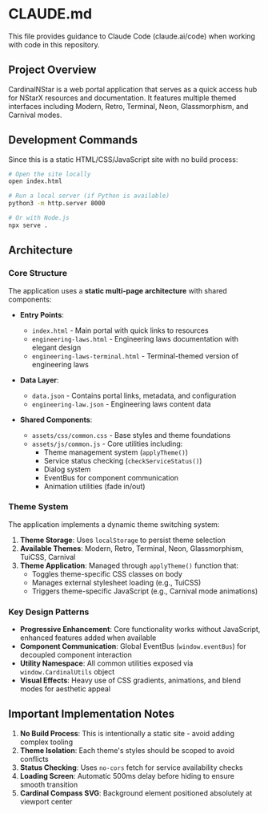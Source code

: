 # CLAUDE.md

This file provides guidance to Claude Code (claude.ai/code) when working with code in this repository.

## Project Overview

CardinalNStar is a web portal application that serves as a quick access hub for NStarX resources and documentation. It features multiple themed interfaces including Modern, Retro, Terminal, Neon, Glassmorphism, and Carnival modes.

## Development Commands

Since this is a static HTML/CSS/JavaScript site with no build process:

```bash
# Open the site locally
open index.html

# Run a local server (if Python is available)
python3 -m http.server 8000

# Or with Node.js
npx serve .
```

## Architecture

### Core Structure

The application uses a **static multi-page architecture** with shared components:

- **Entry Points**:
  - `index.html` - Main portal with quick links to resources
  - `engineering-laws.html` - Engineering laws documentation with elegant design
  - `engineering-laws-terminal.html` - Terminal-themed version of engineering laws

- **Data Layer**:
  - `data.json` - Contains portal links, metadata, and configuration
  - `engineering-law.json` - Engineering laws content data

- **Shared Components**:
  - `assets/css/common.css` - Base styles and theme foundations
  - `assets/js/common.js` - Core utilities including:
    - Theme management system (`applyTheme()`)
    - Service status checking (`checkServiceStatus()`)
    - Dialog system
    - EventBus for component communication
    - Animation utilities (fade in/out)

### Theme System

The application implements a dynamic theme switching system:

1. **Theme Storage**: Uses `localStorage` to persist theme selection
2. **Available Themes**: Modern, Retro, Terminal, Neon, Glassmorphism, TuiCSS, Carnival
3. **Theme Application**: Managed through `applyTheme()` function that:
   - Toggles theme-specific CSS classes on body
   - Manages external stylesheet loading (e.g., TuiCSS)
   - Triggers theme-specific JavaScript (e.g., Carnival mode animations)

### Key Design Patterns

- **Progressive Enhancement**: Core functionality works without JavaScript, enhanced features added when available
- **Component Communication**: Global EventBus (`window.eventBus`) for decoupled component interaction
- **Utility Namespace**: All common utilities exposed via `window.CardinalUtils` object
- **Visual Effects**: Heavy use of CSS gradients, animations, and blend modes for aesthetic appeal

## Important Implementation Notes

1. **No Build Process**: This is intentionally a static site - avoid adding complex tooling
2. **Theme Isolation**: Each theme's styles should be scoped to avoid conflicts
3. **Status Checking**: Uses `no-cors` fetch for service availability checks
4. **Loading Screen**: Automatic 500ms delay before hiding to ensure smooth transition
5. **Cardinal Compass SVG**: Background element positioned absolutely at viewport center